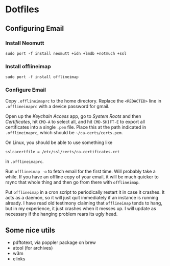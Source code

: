 # Dotfiles

## Configuring Email

### Install Neomutt

    sudo port -f install neomutt +idn +lmdb +notmuch +ssl

### Install offlineimap

    sudo port -f install offlineimap

### Configure Email

Copy `.offlineimaprc` to the home directory. Replace the `<REDACTED>` line in
`.offlineimaprc` with a device password for gmail.

Open up the *Keychain Access* app, go to *System Roots* and then
*Certificates*, hit `CMD-A` to select all, and hit `CMD-SHIFT-E` to export all
certificates into a single `.pem` file. Place this at the path indicated in
`.offlineimaprc`, which should be `~/ca-certs/certs.pem`.

On Linux, you should be able to use something like

    sslcacertfile = /etc/ssl/certs/ca-certificates.crt

in `.offlineimaprc`.

Run `offlineimap -o` to fetch email for the first time. Will probably take a
while. If you have an offline copy of your email, it will be much quicker to
rsync that whole thing and then go from there with `offlineimap`.

Put `offlineimap` in a cron script to periodically restart it in case it
crashes. It acts as a daemon, so it will just quit immediately if an instance
is running already. I have read old testimony claiming that `offlineimap`
tends to hang, but in my experience, it just crashes when it messes up. I will
update as necessary if the hanging problem rears its ugly head.

## Some nice utils

- pdftotext, via poppler package on brew
- atool (for archives)
- w3m
- elinks
